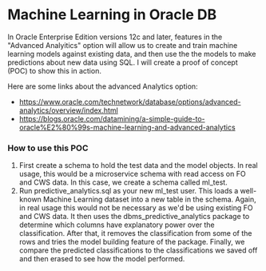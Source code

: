# Machine Learning in Oracle DB
In Oracle Enterprise Edition versions 12c and later, features in the "Advanced Analyitics" option will allow us to create and train machine learning models against existing data, and then use the the models to make predictions about new data using SQL.
I will create a proof of concept (POC) to show this in action.

Here are some links about the advanced Analytics option:
+ https://www.oracle.com/technetwork/database/options/advanced-analytics/overview/index.html
+ https://blogs.oracle.com/datamining/a-simple-guide-to-oracle%E2%80%99s-machine-learning-and-advanced-analytics

### How to use this POC
1. First create a schema to hold the test data and the model objects.  In real usage, this would be a microservice schema with read access on FO and CWS data.  In this case, we create a schema called ml_test.
2. Run predictive_analytics.sql as your new ml_test user.  This loads a well-known Machine Learning dataset into a new table in the schema.  Again, in real usage this would not be necessary as we'd be using existing FO and CWS data.  It then uses the dbms_predictive_analytics package to determine which columns have explanatory power over the classification.  After that, it removes the classification from some of the rows and tries the model building feature of the package.  Finally, we compare the predicted classifications to the classifications we saved off and then erased to see how the model performed.




